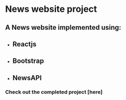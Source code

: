 # **News website project**

## A News website implemented using:

* ## Reactjs
* ## Bootstrap
* ## NewsAPI

### Check out the completed project [here]